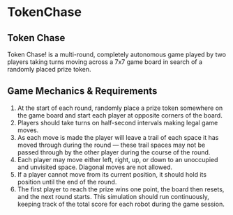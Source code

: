 # TokenChase

## Token Chase
Token Chase! is a multi-round, completely autonomous game played by two players taking turns moving across a 7x7 game board in search of a randomly placed prize token.
 
## Game Mechanics & Requirements
1. At the start of each round, randomly place a prize token somewhere on the game board and start each player at opposite corners of the board.
2. Players should take turns on half-second intervals making legal game moves.
3. As each move is made the player will leave a trail of each space it has moved through during the round —
these trail spaces may not be passed through by the other player during the course of the round.
4. Each player may move either left, right, up, or down to an unoccupied and unvisited space. Diagonal moves
are not allowed.
5. If a player cannot move from its current position, it should hold its position until the end of the round.
6. The first player to reach the prize wins one point, the board then resets, and the next round starts. This
simulation should run continuously, keeping track of the total score for each robot during the game session.
